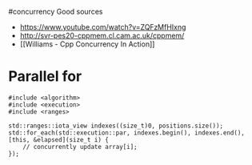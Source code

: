 #concurrency 
Good sources
- https://www.youtube.com/watch?v=ZQFzMfHIxng
- http://svr-pes20-cppmem.cl.cam.ac.uk/cppmem/
- [[Williams - Cpp Concurrency In Action]]

# Parallel for
```
#include <algorithm>  
#include <execution>  
#include <ranges>

std::ranges::iota_view indexes((size_t)0, positions.size());  
std::for_each(std::execution::par, indexes.begin(), indexes.end(), [this, &elapsed](size_t i) {  
    // concurrently update array[i];
});
```